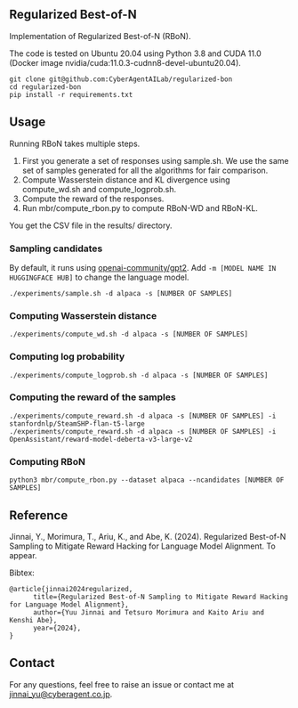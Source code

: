 ## Regularized Best-of-N

Implementation of Regularized Best-of-N (RBoN).

The code is tested on Ubuntu 20.04 using Python 3.8 and CUDA 11.0 (Docker image nvidia/cuda:11.0.3-cudnn8-devel-ubuntu20.04).


```
git clone git@github.com:CyberAgentAILab/regularized-bon
cd regularized-bon
pip install -r requirements.txt
```

## Usage

Running RBoN takes multiple steps. 

1. First you generate a set of responses using sample.sh. We use the same set of samples generated for all the algorithms for fair comparison.
2. Compute Wasserstein distance and KL divergence using compute_wd.sh and compute_logprob.sh. 
3. Compute the reward of the responses.
3. Run mbr/compute_rbon.py to compute RBoN-WD and RBoN-KL.

You get the CSV file in the results/ directory.

### Sampling candidates

By default, it runs using [openai-community/gpt2](https://huggingface.co/openai-community/gpt2). Add `-m [MODEL NAME IN HUGGINGFACE HUB]` to change the language model.

```
./experiments/sample.sh -d alpaca -s [NUMBER OF SAMPLES] 
```

### Computing Wasserstein distance

```
./experiments/compute_wd.sh -d alpaca -s [NUMBER OF SAMPLES] 
```

### Computing log probability

```
./experiments/compute_logprob.sh -d alpaca -s [NUMBER OF SAMPLES] 
```

### Computing the reward of the samples

```
./experiments/compute_reward.sh -d alpaca -s [NUMBER OF SAMPLES] -i stanfordnlp/SteamSHP-flan-t5-large
./experiments/compute_reward.sh -d alpaca -s [NUMBER OF SAMPLES] -i OpenAssistant/reward-model-deberta-v3-large-v2
```


### Computing RBoN
```
python3 mbr/compute_rbon.py --dataset alpaca --ncandidates [NUMBER OF SAMPLES]
```


## Reference

Jinnai, Y., Morimura, T., Ariu, K., and Abe, K. (2024). Regularized Best-of-N Sampling to Mitigate Reward Hacking for Language Model Alignment. To appear.

Bibtex:
```
@article{jinnai2024regularized,
      title={Regularized Best-of-N Sampling to Mitigate Reward Hacking for Language Model Alignment},
      author={Yuu Jinnai and Tetsuro Morimura and Kaito Ariu and Kenshi Abe},
      year={2024},
}
```

## Contact
For any questions, feel free to raise an issue or contact me at jinnai_yu@cyberagent.co.jp.
